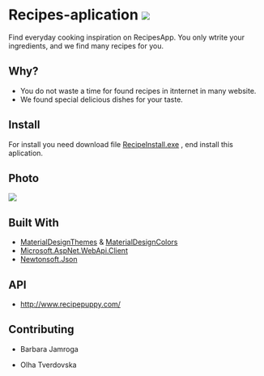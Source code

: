 # Recipes-aplication ![](https://github.com/bjamroga98/Recipies-aplication/blob/master/allergen_oat_icon-icons.com_56424.ico)
Find everyday cooking inspiration on RecipesApp. You only wtrite your ingredients, and we find many recipes for you.
## Why?
  - You do not waste a time for found recipes in itnternet  in many website.
  - We found special delicious dishes for your taste.
## Install
For install you need download file [RecipeInstall.exe](https://drive.google.com/file/d/1bH07bsNdajYZtoQE0wZTuVo-1c_Gv1N_/view?usp=sharing) , end install this aplication. 

## Photo
![](https://raw.githubusercontent.com/bjamroga98/JamrogaBarbaraLab1/master/img/recipiesapp.png)
 
## Built With
  - [MaterialDesignThemes](https://drive.google.com/file/d/1bH07bsNdajYZtoQE0wZTuVo-1c_Gv1N_/view?usp=sharing) & [MaterialDesignColors](https://drive.google.com/file/d/1bH07bsNdajYZtoQE0wZTuVo-1c_Gv1N_/view?usp=sharing)
  - [Microsoft.AspNet.WebApi.Client](https://dotnet.microsoft.com/apps/aspnet/apis)
  - [Newtonsoft.Json](https://www.newtonsoft.com/json)
 
 ## API
  - http://www.recipepuppy.com/
  
  ## Contributing
  - Barbara Jamroga
  
  - Olha Tverdovska
  
  

